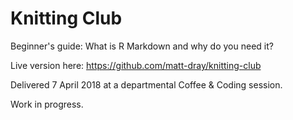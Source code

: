 # Knitting Club

Beginner's guide: What is R Markdown and why do you need it?

Live version here: https://github.com/matt-dray/knitting-club

Delivered 7 April 2018 at a departmental Coffee & Coding session.

Work in progress.